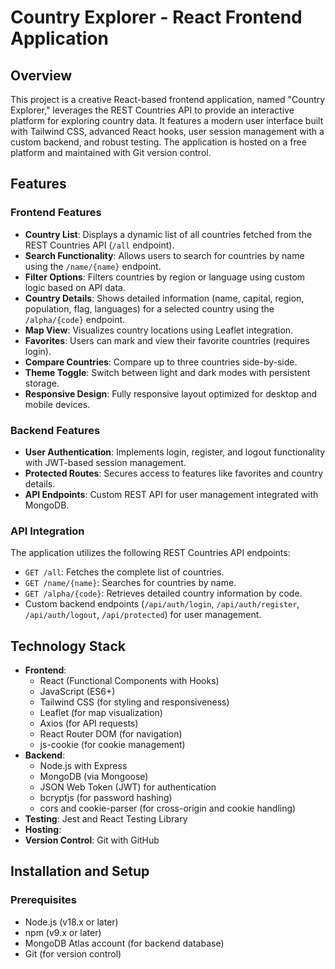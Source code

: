 # Country Explorer - React Frontend Application

## Overview
This project is a creative React-based frontend application, named "Country Explorer," leverages the REST Countries API to provide an interactive platform for exploring country data. It features a modern user interface built with Tailwind CSS, advanced React hooks, user session management with a custom backend, and robust testing. The application is hosted on a free platform and maintained with Git version control.


## Features
### Frontend Features
- **Country List**: Displays a dynamic list of all countries fetched from the REST Countries API (`/all` endpoint).
- **Search Functionality**: Allows users to search for countries by name using the `/name/{name}` endpoint.
- **Filter Options**: Filters countries by region or language using custom logic based on API data.
- **Country Details**: Shows detailed information (name, capital, region, population, flag, languages) for a selected country using the `/alpha/{code}` endpoint.
- **Map View**: Visualizes country locations using Leaflet integration.
- **Favorites**: Users can mark and view their favorite countries (requires login).
- **Compare Countries**: Compare up to three countries side-by-side.
- **Theme Toggle**: Switch between light and dark modes with persistent storage.
- **Responsive Design**: Fully responsive layout optimized for desktop and mobile devices.

### Backend Features
- **User Authentication**: Implements login, register, and logout functionality with JWT-based session management.
- **Protected Routes**: Secures access to features like favorites and country details.
- **API Endpoints**: Custom REST API for user management integrated with MongoDB.

### API Integration
The application utilizes the following REST Countries API endpoints:
- `GET /all`: Fetches the complete list of countries.
- `GET /name/{name}`: Searches for countries by name.
- `GET /alpha/{code}`: Retrieves detailed country information by code.
- Custom backend endpoints (`/api/auth/login`, `/api/auth/register`, `/api/auth/logout`, `/api/protected`) for user management.

## Technology Stack
- **Frontend**:
  - React (Functional Components with Hooks)
  - JavaScript (ES6+)
  - Tailwind CSS (for styling and responsiveness)
  - Leaflet (for map visualization)
  - Axios (for API requests)
  - React Router DOM (for navigation)
  - js-cookie (for cookie management)
- **Backend**:
  - Node.js with Express
  - MongoDB (via Mongoose)
  - JSON Web Token (JWT) for authentication
  - bcryptjs (for password hashing)
  - cors and cookie-parser (for cross-origin and cookie handling)
- **Testing**: Jest and React Testing Library
- **Hosting**: 
- **Version Control**: Git with GitHub

## Installation and Setup

### Prerequisites
- Node.js (v18.x or later)
- npm (v9.x or later)
- MongoDB Atlas account (for backend database)
- Git (for version control)
